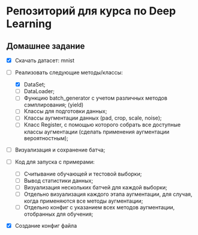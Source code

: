 Репозиторий для курса по Deep Learning
========================
Домашнее задание
-------------------------
* [x] Скачать датасет: mnist
* [ ] Реализовать следующие методы/классы:
    + [x] DataSet;
    + [ ] DataLoader;
    + [ ] Функцию batch_generator с учетом различных методов сэмплирования; (yield)
    + [ ] Классы для подготовки данных;
    + [ ] Классы аугментации данных (pad, crop, scale, noise);
    + [ ] Класс Register, с помощью которого собрать все доступные классы аугментации (сделать применения аугментации
вероятностным);
* [ ] Визуализация и сохранение батча; 
* [ ] Код для запуска с примерами:
    + [ ] Считывание обучающей и тестовой выборки;
    + [ ] Вывод статистики данных;
    + [ ] Визуализация нескольких батчей для каждой выборки;
    + [ ] Отдельно визуализация каждого этапа аугментации, для случая, когда применяются все методы аугментации;
    + [ ] Отдельно конфиг с указанием всех методов аугментации, отобранных для обучения;
* [x] Создание конфиг файла

